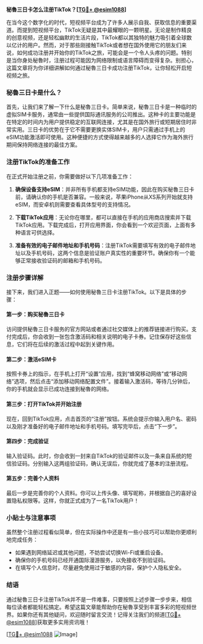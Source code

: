**秘魯三日卡怎么注册TikTok？[[TG💪+ @esim1088](https://t.me/s/esim1088)]**

在当今这个数字化的时代，短视频平台成为了许多人展示自我、获取信息的重要渠道。而提到短视频平台，TikTok无疑是其中最耀眼的一颗明星。无论是制作精良的创意视频，还是轻松幽默的生活片段，TikTok都以其独特的魅力吸引着全球数以亿计的用户。然而，对于那些刚接触TikTok或者想在国外使用它的朋友们来说，如何成功注册并开始你的TikTok之旅，可能会是一个令人头疼的问题。特别是当你身处秘魯时，注册过程可能因为网络限制或语言障碍而变得复杂。别担心，这篇文章将为你详细讲解如何通过秘魯三日卡成功注册TikTok，让你轻松开启短视频之旅。

### 秘魯三日卡是什么？

首先，让我们来了解一下什么是秘魯三日卡。简单来说，秘魯三日卡是一种临时的虚拟SIM卡服务，通常由一些提供国际通讯服务的公司推出。这种卡的主要功能是在特定的时间内为用户提供稳定的互联网连接，尤其是在国外旅行或短期居住时非常实用。三日卡的优势在于它不需要更换实体SIM卡，用户只需通过手机上的eSIM功能激活即可使用。这种便捷的方式使得越来越多的人选择它作为海外旅行期间保持网络连接的最佳方案。

### 注册TikTok的准备工作

在正式开始注册之前，你需要做好以下几项准备工作：

1. **确保设备支持eSIM**：并非所有手机都支持eSIM功能，因此在购买秘魯三日卡前，请确认你的手机是否兼容。一般来说，苹果iPhone从XS系列开始就支持eSIM，而安卓机则需要查看具体型号的支持情况。

2. **下载TikTok应用**：无论你在哪里，都可以直接在手机的应用商店搜索并下载TikTok应用。下载完成后，打开应用界面，你会看到一个欢迎页面，上面有多种语言可供选择。

3. **准备有效的电子邮件地址和手机号码**：注册TikTok需要填写有效的电子邮件地址以及手机号码，这两个信息是验证账户真实性的重要环节。确保你有一个能够正常接收验证码的邮箱和手机号码。

### 注册步骤详解

接下来，我们进入正题——如何使用秘魯三日卡注册TikTok。以下是具体的步骤：

#### 第一步：购买秘魯三日卡

访问提供秘魯三日卡服务的官方网站或者通过社交媒体上的推荐链接进行购买。支付完成后，你会收到一张包含激活码和相关说明的电子卡券。记住保存好这些信息，它们将在后续的激活过程中起到关键作用。

#### 第二步：激活eSIM卡

按照卡券上的指示，在手机上打开“设置”应用，找到“蜂窝移动网络”或“移动网络”选项，然后点击“添加移动网络配置文件”。接着输入激活码，等待几分钟后，你的手机就会显示已成功连接到秘魯的网络。

#### 第三步：打开TikTok并开始注册

现在，回到TikTok应用，点击首页的“注册”按钮。系统会提示你输入用户名、密码以及刚才准备好的电子邮件地址和手机号码。填写完毕后，点击“下一步”。

#### 第四步：完成验证

输入验证码。此时，你会收到一封来自TikTok的验证邮件以及一条来自系统的短信验证码。分别输入这两组验证码，确认无误后，你就完成了基本的注册流程。

#### 第五步：完善个人资料

最后一步是完善你的个人资料。你可以上传头像、填写昵称，并根据自己的喜好设置隐私权限等。这样，你就正式成为了一名TikTok用户！

### 小贴士与注意事项

虽然整个注册过程看似简单，但在实际操作中还是有一些小技巧可以帮助你更顺利地完成任务：

- 如果遇到网络延迟或其他问题，不妨尝试切换Wi-Fi或重启设备。
- 确保你的手机号码已经开通国际漫游服务，以免接收不到验证码。
- 在填写个人信息时，尽量避免使用过于敏感的内容，保护个人隐私安全。

### 结语

通过秘魯三日卡注册TikTok并不是一件难事，只要按照上述步骤一步步来，相信每位读者都能轻松搞定。希望这篇文章能帮助你在秘魯享受到丰富多彩的短视频世界。如果你还有其他疑问，欢迎随时留言交流！记得关注我们的频道[[TG💪+ @esim1088](https://t.me/s/esim1088)]获取更多实用资讯哦！

[[TG💪+ @esim1088](https://t.me/s/esim1088) ![Image](https://i.postimg.cc/4NQfJmqS/Snipaste-2025-05-13-00-14-12.png)]